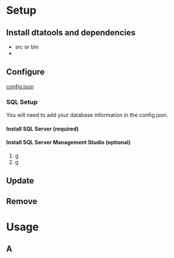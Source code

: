 # Setup  
## Install dtatools and dependencies
- src or bin  
- 
## Configure  
[config.json](https://github.com/gonzalc/dtatools/blob/main/config.json)  

### SQL Setup  
 You will need to add your database information in the config.json.
#### Install SQL Server (required)  

#### Install SQL Server Management Studio (optional)  
  1. g
  2. g


## Update  

## Remove  

# Usage  
## A  
